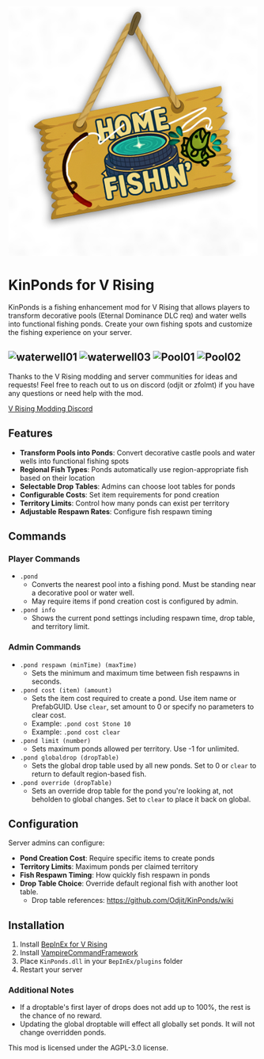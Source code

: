 ![](logo.png)
# KinPonds for V Rising
KinPonds is a fishing enhancement mod for V Rising that allows players to transform decorative pools (Eternal Dominance DLC req) and water wells into functional fishing ponds. Create your own fishing spots and customize the fishing experience on your server.

![waterwell01](https://github.com/user-attachments/assets/79f1bf63-31ce-4763-a2ea-499ceb834aa5)
![waterwell03](https://github.com/user-attachments/assets/6c93e084-6293-4657-b1cd-c13fb8572d1b)
![Pool01](https://github.com/user-attachments/assets/57385287-b7a7-400f-971b-183939afd000)
![Pool02](https://github.com/user-attachments/assets/81474616-471d-4c51-9c5e-836455048b4c)
---

Thanks to the V Rising modding and server communities for ideas and requests!
Feel free to reach out to us on discord (odjit or zfolmt) if you have any questions or need help with the mod.

[V Rising Modding Discord](https://vrisingmods.com/discord)

## Features

- **Transform Pools into Ponds**: Convert decorative castle pools and water wells into functional fishing spots
- **Regional Fish Types**: Ponds automatically use region-appropriate fish based on their location
- **Selectable Drop Tables**: Admins can choose loot tables for ponds
- **Configurable Costs**: Set item requirements for pond creation
- **Territory Limits**: Control how many ponds can exist per territory
- **Adjustable Respawn Rates**: Configure fish respawn timing

## Commands

### Player Commands
- `.pond`
  - Converts the nearest pool into a fishing pond. Must be standing near a decorative pool or water well.
  - May require items if pond creation cost is configured by admin.
- `.pond info`
  - Shows the current pond settings including respawn time, drop table, and territory limit.


### Admin Commands
- `.pond respawn (minTime) (maxTime)`
  - Sets the minimum and maximum time between fish respawns in seconds.
- `.pond cost (item) (amount)`
  - Sets the item cost required to create a pond. Use item name or PrefabGUID. Use `clear`, set amount to 0 or specify no parameters to clear cost.
  - Example: `.pond cost Stone 10`
  - Example: `.pond cost clear`
- `.pond limit (number)`
  - Sets maximum ponds allowed per territory. Use -1 for unlimited.
- `.pond globaldrop (dropTable)`
  - Sets the global drop table used by all new ponds. Set to 0 or `clear` to return to default region-based fish.
- `.pond override (dropTable)`
  - Sets an override drop table for the pond you're looking at, not beholden to global changes. Set to `clear` to place it back on global.

## Configuration

Server admins can configure:
- **Pond Creation Cost**: Require specific items to create ponds
- **Territory Limits**: Maximum ponds per claimed territory
- **Fish Respawn Timing**: How quickly fish respawn in ponds
- **Drop Table Choice**: Override default regional fish with another loot table.
  - Drop table references: https://github.com/Odjit/KinPonds/wiki 

## Installation

1. Install [BepInEx for V Rising](https://wiki.vrisingmods.com/user/game_update.html)
2. Install [VampireCommandFramework](https://github.com/decaprime/VampireCommandFramework)
3. Place `KinPonds.dll` in your `BepInEx/plugins` folder
4. Restart your server

### Additional Notes
- If a droptable's first layer of drops does not add up to 100%, the rest is the chance of no reward.
- Updating the global droptable will effect all globally set ponds. It will not change overridden ponds.

This mod is licensed under the AGPL-3.0 license.
